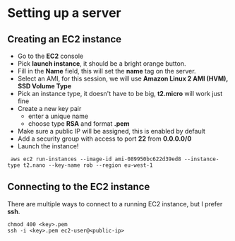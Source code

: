 # Setting up a server

## Creating an EC2 instance

- Go to the **EC2** console
- Pick **launch instance**, it should be a bright orange button.
- Fill in the **Name** field, this will set the **name** tag on the server.
- Select an AMI, for this session, we will use **Amazon Linux 2 AMI (HVM), SSD Volume Type**
- Pick an instance type, it doesn't have to be big, **t2.micro** will work just fine
- Create a new key pair
  - enter a unique name
  - choose type **RSA** and format **.pem**
- Make sure a public IP will be assigned, this is enabled by default
- Add a security group with access to port **22** from **0.0.0.0/0**
- Launch the instance!

```shell
 aws ec2 run-instances --image-id ami-089950bc622d39ed8 --instance-type t2.nano --key-name rob --region eu-west-1
```

## Connecting to the EC2 instance

There are multiple ways to connect to a running EC2 instance, but I prefer **ssh**.

```shell
chmod 400 <key>.pem
ssh -i <key>.pem ec2-user@<public-ip>
```
